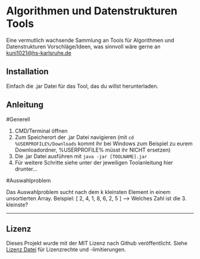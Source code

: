 # Algorithmen und Datenstrukturen Tools

Eine vermutlich wachsende Sammlung an Tools für Algorithmen und Datenstrukturen
Vorschläge/Ideen, was sinnvoll wäre gerne an kuni1021@hs-karlsruhe.de

## Installation

Einfach die .jar Datei für das Tool, das du willst herunterladen.

## Anleitung

#Generell

1. CMD/Terminal öffnen
2. Zum Speicherort der .jar Datei navigieren 
(mit `cd %USERPROFILE%/Downloads` kommt ihr bei Windows zum Beispiel zu eurem Downloadordner, %USERPROFILE% müsst ihr NICHT ersetzen)
3. Die .jar Datei ausführen mit `java -jar [TOOLNAME].jar`
4. Für weitere Schritte siehe unter der jeweiligen Toolanleitung hier drunter...

#Auswahlproblem

Das Auswahlproblem sucht nach dem k kleinsten Element in einem unsortierten Array.
Beispiel:
[ 2, 4, 1, 8, 6, 2, 5 ]
--> Welches Zahl ist die 3. kleinste?

---



## Lizenz

Dieses Projekt wurde mit der MIT Lizenz nach Github veröffentlicht. Siehe [Lizenz Datei](./LICENSE.md) für Lizenzrechte und -limitierungen.